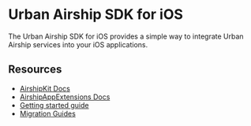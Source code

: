 # Urban Airship SDK for iOS

The Urban Airship SDK for iOS provides a simple way to integrate Urban Airship
services into your iOS applications.

## Resources

- [AirshipKit Docs](https://docs.urbanairship.com/reference/libraries/ios/latest/)
- [AirshipAppExtensions Docs](https://docs.urbanairship.com/reference/libraries/ios-extensions/latest/)
- [Getting started guide](https://docs.urbanairship.com/build/ios.html)
- [Migration Guides](Guides.html)
